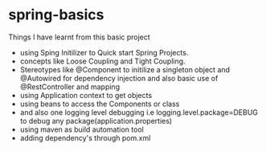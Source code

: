 # spring-basics


Things I have learnt from this basic project
  - using Sping Initilizer to Quick  start Spring Projects.
  - concepts like Loose Coupling and Tight Coupling.
  - Stereotypes like @Component to initilize a singleton object and @Autowired for dependency injection and also basic use of @RestController and mapping 
  - using Application context to get objects 
  - using beans to access the Components or class 
  - and also one logging level debugging i.e logging.level.package=DEBUG to debug any package(application.properties)
  - using maven as build automation tool 
  - adding dependency's through pom.xml
  
  
